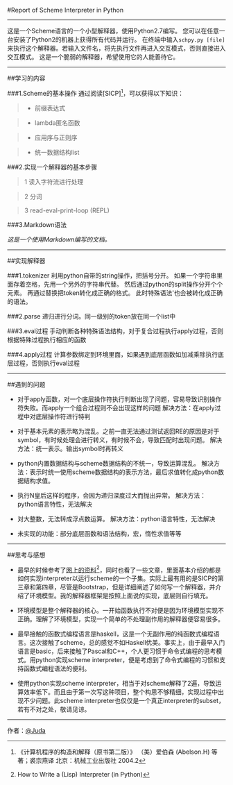 #Report of Scheme Interpreter in Python

------

这是一个Scheme语言的一个小型解释器，使用Python2.7编写。
您可以在任意一台安装了Python2的机器上获得所有代码并运行。
在终端中输入`schpy.py [file]`来执行这个解释器。若输入文件名，将先执行文件再进入交互模式，否则直接进入交互模式。
这是一个脆弱的解释器，希望使用它的人能善待它。

------
##学习的内容

###1.Scheme的基本操作
通过阅读[SICP][^2]，可以获得以下知识：

> * 前缀表达式

> * lambda匿名函数

> * 应用序与正则序

> * 统一数据结构list

###2.实现一个解释器的基本步骤

> 1 读入字符流进行处理

> 2 分词

> 3 read-eval-print-loop (REPL)

###3.Markdown语法

*这是一个使用Markdown编写的文档。*

------

##实现解释器

###1.tokenizer
利用python自带的string操作，把括号分开。
如果一个字符串里面存着空格，先用一个另外的字符串代替。
然后通过python的split操作分开个个元素。
再通过替换把token转化成正确的格式。
此时特殊语法'也会被转化成正确的语法。

###2.parse
递归进行分词。同一级别的token放在同一个list中

###3.eval过程
手动判断各种特殊语法结构，对于复合过程执行apply过程，否则根据特殊过程执行相应的函数

###4.apply过程
计算参数绑定到环境里面，如果遇到底层函数如加减乘除执行底层过程，否则执行eval过程

------
##遇到的问题

* 对于apply函数，对一个底层操作符执行判断出现了问题，容易导致识别操作符失败。而apply一个组合过程则不会出现这样的问题
    解决方法：在apply过程中对底层操作符进行特判
    
* 对于基本元素的表示略为混乱。之前一直无法通过测试返回RE的原因是对于symbol，有时候处理会进行转义，有时候不会，导致匹配时出现问题。
解决方法：统一表示。输出symbol时再转义

* python内置数据结构与scheme数据结构的不统一，导致运算混乱。
解决方法：表示时统一使用scheme数据结构的表示方法，最后求值转化成python数据结构求值。

* 执行N皇后这样的程序，会因为递归深度过大而抛出异常。
解决方法：python语言特性，无法解决

* 对大整数，无法转成浮点数运算。
解决方法：python语言特性，无法解决

* 未实现的功能：部分底层函数和语法结构，宏，惰性求值等等


------

##思考与感想
* 最早的时候参考了[网上的资料](http://norvig.com/lispy.html)[^1]，同时也看了一些文章，里面基本介绍的都是如何实现interpreter以运行scheme的一个子集。实际上最有用的是SICP的第三章和第四章，尽管是Bootstrap，但是详细阐述了如何写一个解释器，并介绍了环境模型。我的解释器框架是按照上面说的实现，底层则自行填充。

* 环境模型是整个解释器的核心。一开始函数执行不对便是因为环境模型实现不正确。理解了环境模型，实现一个简单的不处理副作用的解释器便容易很多。

* 最早接触的函数式编程语言是haskell，这是一个无副作用的纯函数式编程语言。这次接触了scheme，总的感觉不如Haskell优美。事实上，由于最早入门语言是basic，后来接触了Pascal和C++，个人更习惯于命令式编程的思考模式。用python实现scheme interpreter，便是考虑到了命令式编程的习惯和支持函数式编程语法的便利。

* 使用python实现scheme interpreter，相当于对scheme解释了2遍，导致运算效率低下。而且由于第一次写这种项目，整个构思不够精细，实现过程中出现不少问题。此scheme interpreter也仅仅是一个真正interpreter的subset，若有不对之处，敬请见谅。

------


作者：[@Juda][1]

[1]: judaplus@hotmail.com
[^2]: 《计算机程序的构造和解释（原书第二版）》 （美）爱伯森 (Abelson.H) 等著；裘宗燕译 北京：机械工业出版社 2004.2 

[^1]: How to Write a (Lisp) Interpreter (in Python)